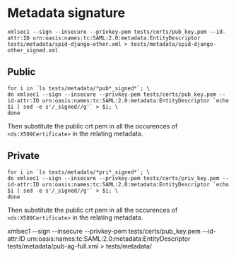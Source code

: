 # Metadata signature


````
xmlsec1 --sign --insecure --privkey-pem tests/certs/pub_key.pem --id-attr:ID urn:oasis:names:tc:SAML:2.0:metadata:EntityDescriptor tests/metadata/spid-django-other.xml > tests/metadata/spid-django-other_signed.xml
````

## Public 

````
for i in `ls tests/metadata/*pub*_signed*`; \
do xmlsec1 --sign --insecure --privkey-pem tests/certs/pub_key.pem --id-attr:ID urn:oasis:names:tc:SAML:2.0:metadata:EntityDescriptor `echo $i | sed -e s'/_signed//g'` > $i; \
done
````

Then substitute the public crt pem in all the occurences of `<ds:X509Certificate>` in the relating metadata.


## Private

````
for i in `ls tests/metadata/*pri*_signed*`; \
do xmlsec1 --sign --insecure --privkey-pem tests/certs/priv_key.pem --id-attr:ID urn:oasis:names:tc:SAML:2.0:metadata:EntityDescriptor `echo $i | sed -e s'/_signed//g'` > $i; \
done
````

Then substitute the public crt pem in all the occurences of `<ds:X509Certificate>` in the relating metadata.


xmlsec1 --sign --insecure --privkey-pem tests/certs/pub_key.pem --id-attr:ID urn:oasis:names:tc:SAML:2.0:metadata:EntityDescriptor tests/metadata/pub-ag-full.xml > tests/metadata/
